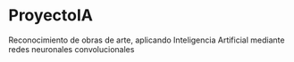 # ProyectoIA
Reconocimiento de obras de arte, aplicando Inteligencia Artificial mediante redes neuronales convolucionales
